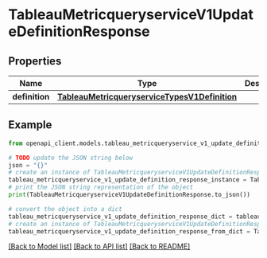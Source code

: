 # TableauMetricqueryserviceV1UpdateDefinitionResponse


## Properties

Name | Type | Description | Notes
------------ | ------------- | ------------- | -------------
**definition** | [**TableauMetricqueryserviceTypesV1Definition**](TableauMetricqueryserviceTypesV1Definition.md) |  | [optional] 

## Example

```python
from openapi_client.models.tableau_metricqueryservice_v1_update_definition_response import TableauMetricqueryserviceV1UpdateDefinitionResponse

# TODO update the JSON string below
json = "{}"
# create an instance of TableauMetricqueryserviceV1UpdateDefinitionResponse from a JSON string
tableau_metricqueryservice_v1_update_definition_response_instance = TableauMetricqueryserviceV1UpdateDefinitionResponse.from_json(json)
# print the JSON string representation of the object
print(TableauMetricqueryserviceV1UpdateDefinitionResponse.to_json())

# convert the object into a dict
tableau_metricqueryservice_v1_update_definition_response_dict = tableau_metricqueryservice_v1_update_definition_response_instance.to_dict()
# create an instance of TableauMetricqueryserviceV1UpdateDefinitionResponse from a dict
tableau_metricqueryservice_v1_update_definition_response_from_dict = TableauMetricqueryserviceV1UpdateDefinitionResponse.from_dict(tableau_metricqueryservice_v1_update_definition_response_dict)
```
[[Back to Model list]](../README.md#documentation-for-models) [[Back to API list]](../README.md#documentation-for-api-endpoints) [[Back to README]](../README.md)


